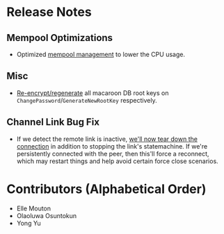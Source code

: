 # Release Notes

## Mempool Optimizations

* Optimized [mempool
  management](https://github.com/lightningnetwork/lnd/pull/7681) to lower the
  CPU usage.

## Misc

* [Re-encrypt/regenerate](https://github.com/lightningnetwork/lnd/pull/7705)
  all macaroon DB root keys on `ChangePassword`/`GenerateNewRootKey`
  respectively.

## Channel Link Bug Fix

* If we detect the remote link is inactive, [we'll now tear down the
  connection](https://github.com/lightningnetwork/lnd/pull/7711) in addition to
  stopping the link's statemachine. If we're persistently connected with the
  peer, then this'll force a reconnect, which may restart things and help avoid
  certain force close scenarios.

# Contributors (Alphabetical Order)

* Elle Mouton
* Olaoluwa Osuntokun
* Yong Yu
